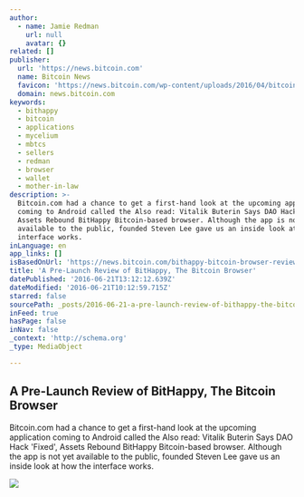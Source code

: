 ```yaml
---
author:
  - name: Jamie Redman
    url: null
    avatar: {}
related: []
publisher:
  url: 'https://news.bitcoin.com'
  name: Bitcoin News
  favicon: 'https://news.bitcoin.com/wp-content/uploads/2016/04/bitcoin_fav.png'
  domain: news.bitcoin.com
keywords:
  - bithappy
  - bitcoin
  - applications
  - mycelium
  - mbtcs
  - sellers
  - redman
  - browser
  - wallet
  - mother-in-law
description: >-
  Bitcoin.com had a chance to get a first-hand look at the upcoming application
  coming to Android called the Also read: Vitalik Buterin Says DAO Hack 'Fixed',
  Assets Rebound BitHappy Bitcoin-based browser. Although the app is not yet
  available to the public, founded Steven Lee gave us an inside look at how the
  interface works.
inLanguage: en
app_links: []
isBasedOnUrl: 'https://news.bitcoin.com/bithappy-bitcoin-browser-review/'
title: 'A Pre-Launch Review of BitHappy, The Bitcoin Browser'
datePublished: '2016-06-21T13:12:12.639Z'
dateModified: '2016-06-21T10:12:59.715Z'
starred: false
sourcePath: _posts/2016-06-21-a-pre-launch-review-of-bithappy-the-bitcoin-browser.md
inFeed: true
hasPage: false
inNav: false
_context: 'http://schema.org'
_type: MediaObject

---
```

<article style=""><h1>A Pre-Launch Review of BitHappy, The Bitcoin Browser</h1><p>Bitcoin.com had a chance to get a first-hand look at the upcoming application coming to Android called the Also read: Vitalik Buterin Says DAO Hack 'Fixed', Assets Rebound BitHappy Bitcoin-based browser. Although the app is not yet available to the public, founded Steven Lee gave us an inside look at how the interface works.</p><img src="https://news.bitcoin.com/wp-content/uploads/2016/06/hyy.jpg" /></article>